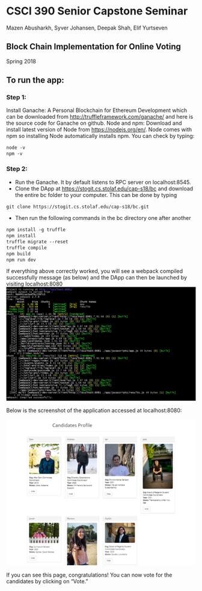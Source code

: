 # CSCI 390 Senior Capstone Seminar
Mazen Abusharkh, Syver Johansen, Deepak Shah, Elif Yurtseven

## Block Chain Implementation for Online Voting
Spring 2018

## To run the app:


### Step 1:

Install Ganache: A Personal Blockchain for Ethereum Development which can be downloaded from http://truffleframework.com/ganache/ and here is the source code for Ganache on github. 
Node and npm: Download and install latest version of Node from https://nodejs.org/en/. Node comes with npm so installing Node automatically installs npm. You can check by typing:
```
node -v
npm -v
```

### Step 2:

* Run the Ganache. It by default listens to RPC server on localhost:8545.
* Clone the DApp at https://stogit.cs.stolaf.edu/cap-s18/bc and download the entire bc folder to your computer. This can be done by typing
```
git clone https://stogit.cs.stolaf.edu/cap-s18/bc.git
```

* Then run the following commands in the bc directory one after another
```
npm install -g truffle 
npm install 
truffle migrate --reset
truffle compile
npm build
npm run dev
```
If everything above correctly worked, you will see a webpack compiled successfully message (as below) and the DApp can then be launched by visiting localhost:8080
![alt text](/app/images/terminal.PNG "Screenshot1")

Below is the screenshot of the application accessed at localhost:8080:

![alt text](/app/images/voting_demo.PNG "Screenshot2")

If you can see this page, congratulations! You can now vote for the candidates by clicking on “Vote.”

